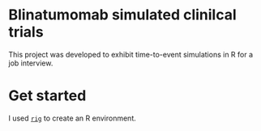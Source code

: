 # Blinatumomab simulated clinilcal trials
This project was developed to exhibit time-to-event simulations in R for a job interview.

# Get started
I used [`rig`](https://github.com/r-lib/rig) to create an R environment.